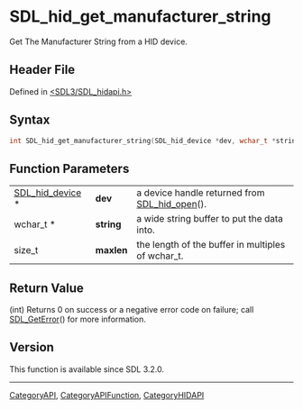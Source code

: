 # SDL_hid_get_manufacturer_string

Get The Manufacturer String from a HID device.

## Header File

Defined in [<SDL3/SDL_hidapi.h>](https://github.com/libsdl-org/SDL/blob/main/include/SDL3/SDL_hidapi.h)

## Syntax

```c
int SDL_hid_get_manufacturer_string(SDL_hid_device *dev, wchar_t *string, size_t maxlen);
```

## Function Parameters

|                                    |            |                                                               |
| ---------------------------------- | ---------- | ------------------------------------------------------------- |
| [SDL_hid_device](SDL_hid_device) * | **dev**    | a device handle returned from [SDL_hid_open](SDL_hid_open)(). |
| wchar_t *                          | **string** | a wide string buffer to put the data into.                    |
| size_t                             | **maxlen** | the length of the buffer in multiples of wchar_t.             |

## Return Value

(int) Returns 0 on success or a negative error code on failure; call
[SDL_GetError](SDL_GetError)() for more information.

## Version

This function is available since SDL 3.2.0.





----
[CategoryAPI](CategoryAPI), [CategoryAPIFunction](CategoryAPIFunction), [CategoryHIDAPI](CategoryHIDAPI)

